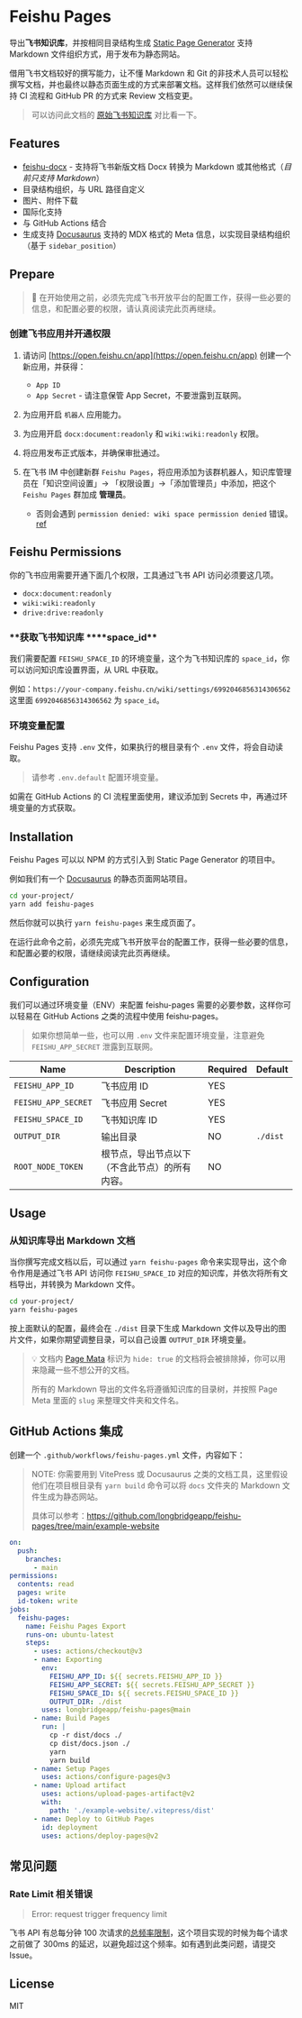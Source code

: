 # Feishu Pages

导出**飞书知识库**，并按相同目录结构生成 [Static Page Generator](https://www.google.com/search?q=Static+Page+Generator) 支持 Markdown 文件组织方式，用于发布为静态网站。

借用飞书文档较好的撰写能力，让不懂 Markdown 和 Git 的非技术人员可以轻松撰写文档，并也最终以静态页面生成的方式来部署文档。这样我们依然可以继续保持 CI 流程和 GitHub PR 的方式来 Review 文档变更。

> 可以访问此文档的 [原始飞书知识库](https://longbridge.feishu.cn/wiki/space/7273324757679325186) 对比看一下。

## Features

- [feishu-docx](https://github.com/longbridgeapp/feishu-pages/tree/main/feishu-docx) - 支持将飞书新版文档 Docx 转换为 Markdown 或其他格式（_目前只支持 Markdown_）
- 目录结构组织，与 URL 路径自定义
- 图片、附件下载
- 国际化支持
- 与 GitHub Actions 结合
- 生成支持 [Docusaurus](https://docusaurus.io/) 支持的 MDX 格式的 Meta 信息，以实现目录结构组织（基于 `sidebar_position`）

## Prepare

> 📌 在开始使用之前，必须先完成飞书开放平台的配置工作，获得一些必要的信息，和配置必要的权限，请认真阅读完此页再继续。

### **创建飞书应用并开通权限**

1. 请访问 [https://open.feishu.cn/app](https://open.feishu.cn/app) 创建一个新应用，并获得：

   - `App ID`
   - `App Secret` - 请注意保管 App Secret，不要泄露到互联网。

2. 为应用开启 `机器人` 应用能力。
3. 为应用开启 `docx:document:readonly` 和 `wiki:wiki:readonly` 权限。
4. 将应用发布正式版本，并确保审批通过。
5. 在飞书 IM 中创建新群 `Feishu Pages`，将应用添加为该群机器人，知识库管理员在「知识空间设置」-> 「权限设置」->「添加管理员」中添加，把这个 `Feishu Pages` 群加成 **管理员**。
   - 否则会遇到 `permission denied: wiki space permission denied` 错误。 [ref](https://open.feishu.cn/document/server-docs/docs/wiki-v2/wiki-qa)

## **Feishu Permissions**

你的飞书应用需要开通下面几个权限，工具通过飞书 API 访问必须要这几项。

- `docx:document:readonly`
- `wiki:wiki:readonly`
- `drive:drive:readonly`

### **获取飞书知识库 \*\***space_id\*\*

我们需要配置 `FEISHU_SPACE_ID` 的环境变量，这个为飞书知识库的 `space_id`，你可以访问知识库设置界面，从 URL 中获取。

例如：`https://your-company.feishu.cn/wiki/settings/6992046856314306562` 这里面 `6992046856314306562` 为 `space_id`。

### **环境变量配置**

Feishu Pages 支持 `.env` 文件，如果执行的根目录有个 `.env` 文件，将会自动读取。

> 请参考 `.env.default` 配置环境变量。

如需在 GitHub Actions 的 CI 流程里面使用，建议添加到 Secrets 中，再通过环境变量的方式获取。

## Installation

Feishu Pages 可以以 NPM 的方式引入到 Static Page Generator 的项目中。

例如我们有一个 [Docusaurus](https://docusaurus.io) 的静态页面网站项目。

```bash
cd your-project/
yarn add feishu-pages
```

然后你就可以执行 `yarn feishu-pages` 来生成页面了。

在运行此命令之前，必须先完成飞书开放平台的配置工作，获得一些必要的信息，和配置必要的权限，请继续阅读完此页再继续。

## Configuration

我们可以通过环境变量（ENV）来配置 feishu-pages 需要的必要参数，这样你可以轻易在 GitHub Actions 之类的流程中使用 feishu-pages。

> 如果你想简单一些，也可以用 `.env` 文件来配置环境变量，注意避免 `FEISHU_APP_SECRET` 泄露到互联网。

| Name                | Description                                    | Required | Default  |
| ------------------- | ---------------------------------------------- | -------- | -------- |
| `FEISHU_APP_ID`     | 飞书应用 ID                                    | YES      |          |
| `FEISHU_APP_SECRET` | 飞书应用 Secret                                | YES      |          |
| `FEISHU_SPACE_ID`   | 飞书知识库 ID                                  | YES      |          |
| `OUTPUT_DIR`        | 输出目录                                       | NO       | `./dist` |
| `ROOT_NODE_TOKEN`   | 根节点，导出节点以下（不含此节点）的所有内容。 | NO       |          |

## Usage

### 从知识库导出 Markdown 文档

当你撰写完成文档以后，可以通过 `yarn feishu-pages` 命令来实现导出，这个命令作用是通过飞书 API 访问你 `FEISHU_SPACE_ID` 对应的知识库，并依次将所有文档导出，并转换为 Markdown 文件。

```bash
cd your-project/
yarn feishu-pages
```

按上面默认的配置，最终会在 `./dist` 目录下生成 Markdown 文件以及导出的图片文件，如果你期望调整目录，可以自己设置 `OUTPUT_DIR` 环境变量。

> 💡 文档内 [Page Mata](https://longbridgeapp.github.io/feishu-pages/zh-CN/page-meta) 标识为 `hide: true` 的文档将会被排除掉，你可以用来隐藏一些不想公开的文档。
>
> 所有的 Markdown 导出的文件名将遵循知识库的目录树，并按照 Page Meta 里面的 `slug` 来整理文件夹和文件名。

## GitHub Actions 集成

创建一个 `.github/workflows/feishu-pages.yml` 文件，内容如下：

> NOTE: 你需要用到 VitePress 或 Docusaurus 之类的文档工具，这里假设他们在项目根目录有 `yarn build` 命令可以将 `docs` 文件夹的 Markdown 文件生成为静态网站。
>
> 具体可以参考：https://github.com/longbridgeapp/feishu-pages/tree/main/example-website

```yml
on:
  push:
    branches:
      - main
permissions:
  contents: read
  pages: write
  id-token: write
jobs:
  feishu-pages:
    name: Feishu Pages Export
    runs-on: ubuntu-latest
    steps:
      - uses: actions/checkout@v3
      - name: Exporting
        env:
          FEISHU_APP_ID: ${{ secrets.FEISHU_APP_ID }}
          FEISHU_APP_SECRET: ${{ secrets.FEISHU_APP_SECRET }}
          FEISHU_SPACE_ID: ${{ secrets.FEISHU_SPACE_ID }}
          OUTPUT_DIR: ./dist
        uses: longbridgeapp/feishu-pages@main
      - name: Build Pages
        run: |
          cp -r dist/docs ./
          cp dist/docs.json ./
          yarn
          yarn build
      - name: Setup Pages
        uses: actions/configure-pages@v3
      - name: Upload artifact
        uses: actions/upload-pages-artifact@v2
        with:
          path: './example-website/.vitepress/dist'
      - name: Deploy to GitHub Pages
        id: deployment
        uses: actions/deploy-pages@v2
```

## 常见问题

### Rate Limit 相关错误

> Error: request trigger frequency limit

飞书 API 有总每分钟 100 次请求的[总频率限制](https://open.feishu.cn/document/ukTMukTMukTM/uUzN04SN3QjL1cDN)，这个项目实现的时候为每个请求之前做了 300ms 的延迟，以避免超过这个频率。如有遇到此类问题，请提交 Issue。

## License

MIT
